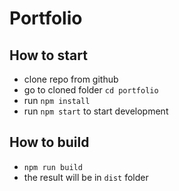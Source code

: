 # Portfolio

## How to start

- clone repo from github
- go to cloned folder `cd portfolio`
- run `npm install`
- run `npm start` to start development

## How to build

- `npm run build`
- the result will be in `dist` folder
